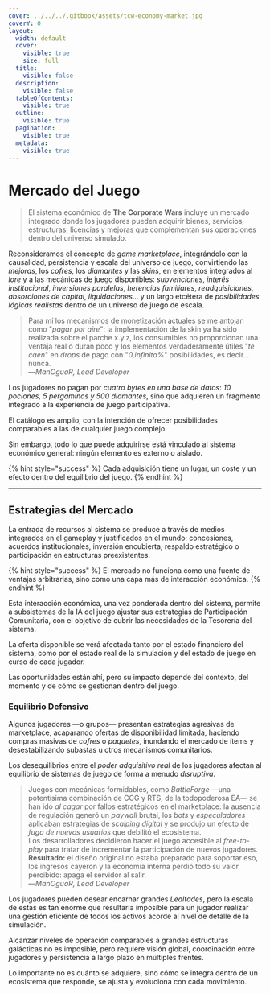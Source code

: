 ```yaml
---
cover: ../../../.gitbook/assets/tcw-economy-market.jpg
coverY: 0
layout:
  width: default
  cover:
    visible: true
    size: full
  title:
    visible: false
  description:
    visible: false
  tableOfContents:
    visible: true
  outline:
    visible: true
  pagination:
    visible: true
  metadata:
    visible: true
---
```


# Mercado del Juego

> El sistema económico de **The Corporate Wars** incluye un mercado integrado donde los jugadores pueden adquirir bienes, servicios, estructuras, licencias y mejoras que complementan sus operaciones dentro del universo simulado.

Reconsideramos el concepto de _game marketplace_, integrándolo con la causalidad, persistencia y escala del universo de juego, convirtiendo las _mejoras_, los _cofres_, los _diamantes_ y las _skins_, en elementos integrados al _lore_ y a las mecánicas de juego disponibles: _subvenciones_, _interés institucional_, _inversiones paralelas_, _herencias familiares_, _readquisiciones_, _absorciones de capital_, _liquidaciones_... y un largo etcétera de _posibilidades lógicas realistas_ dentro de un universo de juego de escala.

> Para mí los mecanismos de monetización actuales se me antojan como "_pagar por aire_": la implementación de la skin ya ha sido realizada sobre el parche x.y.z, los consumibles no proporcionan una ventaja real o duran poco y los elementos verdaderamente útiles "_te caen_" en _drops_ de pago con "_0,infinito%_" posibilidades, es decir... nunca.\
> —_ManOguaR, Lead Developer_

Los jugadores no pagan por _cuatro bytes en una base de datos_: _10 pociones, 5 pergaminos y 500 diamantes_, sino que adquieren un fragmento integrado a la experiencia de juego participativa.

El catálogo es amplio, con la intención de ofrecer posibilidades comparables a las de cualquier juego complejo.

Sin embargo, todo lo que puede adquirirse está vinculado al sistema económico general: ningún elemento es externo o aislado.

{% hint style="success" %}
Cada adquisición tiene un lugar, un coste y un efecto dentro del equilibrio del juego.
{% endhint %}

***

## Estrategias del Mercado

La entrada de recursos al sistema se produce a través de medios integrados en el gameplay y justificados en el mundo: concesiones, acuerdos institucionales, inversión encubierta, respaldo estratégico o participación en estructuras preexistentes.

{% hint style="success" %}
El mercado no funciona como una fuente de ventajas arbitrarias, sino como una capa más de interacción económica.
{% endhint %}

Esta interacción económica, una vez ponderada dentro del sistema, permite a subsistemas de la IA del juego ajustar sus estrategias de Participación Comunitaria, con el objetivo de cubrir las necesidades de la Tesorería del sistema.

La oferta disponible se verá afectada tanto por el estado financiero del sistema, como por el estado real de la simulación y del estado de juego en curso de cada jugador.

Las oportunidades están ahí, pero su impacto depende del contexto, del momento y de cómo se gestionan dentro del juego.

### Equilibrio Defensivo

Algunos jugadores —o grupos— presentan estrategias agresivas de marketplace, acaparando ofertas de disponibilidad limitada, haciendo compras masivas de _cofres_ o _paquetes_, inundando el mercado de ítems y desestabilizando subastas u otros mecanismos comunitarios.

Los desequilibrios entre el _poder adquisitivo real_ de los jugadores afectan al equilibrio de sistemas de juego de forma a menudo _disruptiva_.

> Juegos con mecánicas formidables, como _BattleForge_ —una potentísima combinación de CCG y RTS, de la todopoderosa EA— se han ido _al cagar_ por fallos estratégicos en el marketplace: la ausencia de regulación generó un _paywall_ brutal, los _bots_ y _especuladores_ aplicaban estrategias de _scalping digital_ y se produjo un efecto de _fuga de nuevos usuarios_ que debilitó el ecosistema.\
> Los desarrolladores decidieron hacer el juego accesible al _free-to-play_ para tratar de incrementar la participación de nuevos jugadores.\
> **Resultado:** el diseño original no estaba preparado para soportar eso, los ingresos cayeron y la economía interna perdió todo su valor percibido: apaga el servidor al salir.\
> —_ManOguaR, Lead Developer_

Los jugadores pueden desear encarnar grandes _Lealtades_, pero la escala de estas es tan enorme que resultaría imposible para un jugador realizar una gestión eficiente de todos los activos acorde al nivel de detalle de la simulación.

Alcanzar niveles de operación comparables a grandes estructuras galácticas no es imposible, pero requiere visión global, coordinación entre jugadores y persistencia a largo plazo en múltiples frentes.

Lo importante no es cuánto se adquiere, sino cómo se integra dentro de un ecosistema que responde, se ajusta y evoluciona con cada movimiento.
